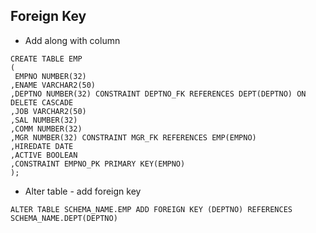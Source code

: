 ## Foreign Key
* Add along with column
```
CREATE TABLE EMP
(
 EMPNO NUMBER(32)
,ENAME VARCHAR2(50)
,DEPTNO NUMBER(32) CONSTRAINT DEPTNO_FK REFERENCES DEPT(DEPTNO) ON DELETE CASCADE
,JOB VARCHAR2(50)
,SAL NUMBER(32)
,COMM NUMBER(32)
,MGR NUMBER(32) CONSTRAINT MGR_FK REFERENCES EMP(EMPNO)
,HIREDATE DATE
,ACTIVE BOOLEAN
,CONSTRAINT EMPNO_PK PRIMARY KEY(EMPNO)
);
```
* Alter table - add foreign key
```
ALTER TABLE SCHEMA_NAME.EMP ADD FOREIGN KEY (DEPTNO) REFERENCES SCHEMA_NAME.DEPT(DEPTNO)
```